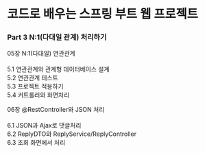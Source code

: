 # 코드로 배우는 스프링 부트 웹 프로젝트

### Part 3 N:1(다대일 관계) 처리하기

05장 N:1(다대일) 연관관계 <br><br>
5.1 연관관계와 관계형 데이터베이스 설계<br>
5.2 연관관계 테스트<br>
5.3 프로젝트 적용하기<br>
5.4 커트롤러와 화면처리<br>

06장 @RestController와 JSON 처리 <br><br>
6.1 JSON과 Ajax로 댓글처리<br>
6.2 ReplyDTO와 ReplyService/ReplyController <br>
6.3 조회 화면에서 처리 <br>
